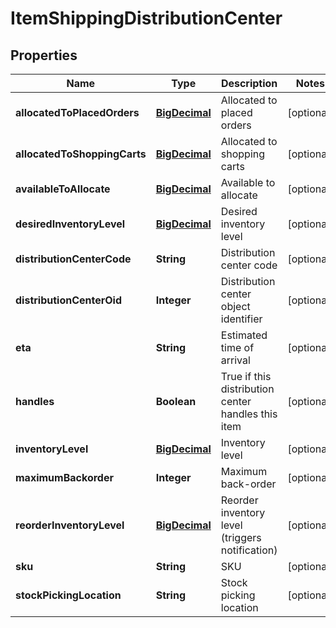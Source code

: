 
# ItemShippingDistributionCenter

## Properties
Name | Type | Description | Notes
------------ | ------------- | ------------- | -------------
**allocatedToPlacedOrders** | [**BigDecimal**](BigDecimal.md) | Allocated to placed orders |  [optional]
**allocatedToShoppingCarts** | [**BigDecimal**](BigDecimal.md) | Allocated to shopping carts |  [optional]
**availableToAllocate** | [**BigDecimal**](BigDecimal.md) | Available to allocate |  [optional]
**desiredInventoryLevel** | [**BigDecimal**](BigDecimal.md) | Desired inventory level |  [optional]
**distributionCenterCode** | **String** | Distribution center code |  [optional]
**distributionCenterOid** | **Integer** | Distribution center object identifier |  [optional]
**eta** | **String** | Estimated time of arrival |  [optional]
**handles** | **Boolean** | True if this distribution center handles this item |  [optional]
**inventoryLevel** | [**BigDecimal**](BigDecimal.md) | Inventory level |  [optional]
**maximumBackorder** | **Integer** | Maximum back-order |  [optional]
**reorderInventoryLevel** | [**BigDecimal**](BigDecimal.md) | Reorder inventory level (triggers notification) |  [optional]
**sku** | **String** | SKU |  [optional]
**stockPickingLocation** | **String** | Stock picking location |  [optional]



